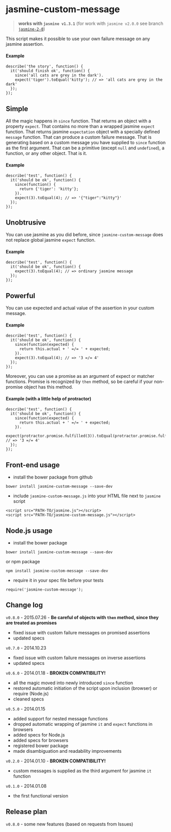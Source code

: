 jasmine-custom-message
======================
> **works with `jasmine v1.3.1`** (for work with `jasmine v2.0.0` see branch [`jasmine-2-0`](https://github.com/avrelian/jasmine-custom-message/tree/jasmine-2-0))


This script makes it possible to use your own failure message on any jasmine assertion.

#### Example

```
describe('the story', function() {
  it('should finish ok', function() {
    since('all cats are grey in the dark').
    expect('tiger').toEqual('kitty'); // => 'all cats are grey in the dark'
  });
});
```


## Simple

All the magic happens in `since` function. That returns an object with a property `expect`. That contains no more than a wrapped jasmine `expect` function. That returns jasmine `expectation` object with a specially defined `message` function. That can produce a custom failure message. That is generating based on a custom message you have supplied to `since` function as the first argument. That can be a primitive (except `null` and `undefined`), a function, or any other object. That is it.

#### Example

```
describe('test', function() {
  it('should be ok', function() {
    since(function() {
      return {'tiger': 'kitty'};
    }).
    expect(3).toEqual(4); // => '{"tiger":"kitty"}'
  });
});
```


## Unobtrusive

You can use jasmine as you did before, since `jasmine-custom-message` does not replace global jasmine `expect` function.

#### Example

```
describe('test', function() {
  it('should be ok', function() {
    expect(3).toEqual(4); // => ordinary jasmine message
  });
});
```


## Powerful

You can use expected and actual value of the assertion in your custom message.

#### Example

```
describe('test', function() {
  it('should be ok', function() {
    since(function(expected) {
      return this.actual + ' =/= ' + expected;
    }).
    expect(3).toEqual(4); // => '3 =/= 4'
  });
});
```

Moreover, you can use a promise as an argument of expect or matcher functions. Promise is recognized by `then` method, so be careful if your non-promise object has this method.

#### Example (with a little help of protractor)

```
describe('test', function() {
  it('should be ok', function() {
    since(function(expected) {
      return this.actual + ' =/= ' + expected;
    }).
    expect(protractor.promise.fulfilled(3)).toEqual(protractor.promise.fulfilled(4)); // => '3 =/= 4'
  });
});
```

## Front-end usage
*  install the bower package from github
```
bower install jasmine-custom-message --save-dev
```
* include `jasmine-custom-message.js` into your HTML file next to `jasmine` script
```
<script src="PATH-TO/jasmine.js"></script>
<script src="PATH-TO/jasmine-custom-message.js"></script>   
```

## Node.js usage

*  install the bower package
```
bower install jasmine-custom-message --save-dev
```
or npm package
```
npm install jasmine-custom-message --save-dev
```

*  require it in your spec file before your tests
```
require('jasmine-custom-message');
```

## Change log

`v0.8.0` - 2015.07.26 - **Be careful of objects with `then` method, since they are treated as promises**
  * fixed issue with custom failure messages on promised assertions
  * updated specs

`v0.7.0` - 2014.10.23
  * fixed issue with custom failure messages on inverse assertions
  * updated specs

`v0.6.0` - 2014.01.18 - **BROKEN COMPATIBILITY!**
  * all the magic moved into newly introduced `since` function
  * restored automatic initiation of the script upon inclusion (browser) or require (Node.js)
  * cleaned specs

`v0.5.0` - 2014.01.15
  * added support for nested message functions
  * dropped automatic wrapping of jasmine `it` and `expect` functions in browsers
  * added specs for Node.js
  * added specs for browsers
  * registered bower package
  * made disambiguation and readability improvements

`v0.2.0` - 2014.01.10 - **BROKEN COMPATIBILITY!**
  * custom messages is supplied as the third argument for jasmine `it` function

`v0.1.0` - 2014.01.08
  * the first functional version


## Release plan

`v0.8.0` - some new features (based on requests from Issues)
